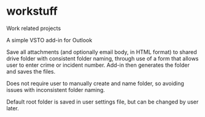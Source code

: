 # workstuff
Work related projects

A simple VSTO add-in for Outlook

Save all attachments (and optionally email body, in HTML format) to shared drive folder
with consistent folder naming, through use of a form that allows user to enter crime or
incident number. Add-in then generates the folder and saves the files.

Does not require user to manually create and name folder, so avoiding issues with inconsistent
folder naming.

Default root folder is saved in user settings file, but can be changed by user later.
